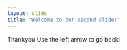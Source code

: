 ```yaml
---
layout: slide
title: "Welcome to our second slide!"
---
```

Thankyou
Use the left arrow to go back!
